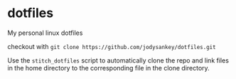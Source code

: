 # dotfiles
My personal linux dotfiles

checkout with `git clone https://github.com/jodysankey/dotfiles.git`

Use the `stitch_dotfiles` script to automatically clone the repo and link files
in the home directory to the corresponding file in the clone directory.
